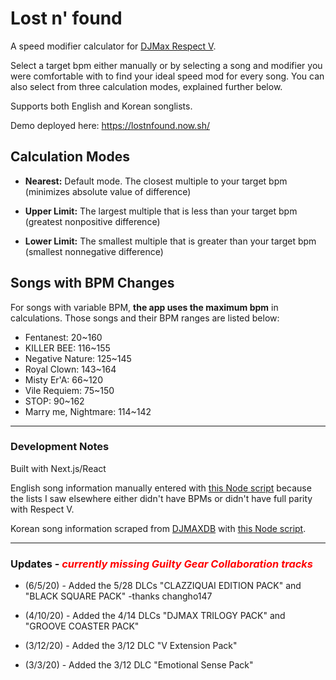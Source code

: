 # Lost n' found
A speed modifier calculator for [DJMax Respect V](https://store.steampowered.com/app/960170/DJMAX_RESPECT_V/). 

Select a target bpm either manually or by selecting a song and modifier you were comfortable with to find your ideal speed mod for every song. You can also select from three calculation modes, explained further below.

Supports both English and Korean songlists.  
  
Demo deployed here: https://lostnfound.now.sh/

## Calculation Modes
- <strong>Nearest:</strong> Default mode. The closest multiple to your target bpm  
(minimizes absolute value of difference)  

- <strong>Upper Limit:</strong> The largest multiple that is less than your target bpm  
(greatest nonpositive difference)  

- <strong>Lower Limit:</strong> The smallest multiple that is greater than your target bpm  
(smallest nonnegative difference)

## Songs with BPM Changes
For songs with variable BPM, __the app uses the maximum bpm__ in calculations. Those songs and their BPM ranges are listed below:
- Fentanest: 20~160
- KILLER BEE: 116~155
- Negative Nature: 125~145
- Royal Clown: 143~164
- Misty Er'A: 66~120
- Vile Requiem: 75~150
- STOP: 90~162
- Marry me, Nightmare: 114~142

---

### Development Notes
Built with Next.js/React  

English song information manually entered with [this Node script](https://github.com/smilevideo/lostnfound/blob/master/songs/inputSongsEN.js) because the lists I saw elsewhere either didn't have BPMs or didn't have full parity with Respect V.

Korean song information scraped from [DJMAXDB](https://djmaxdb.com/4B/) with [this Node script](https://github.com/smilevideo/lostnfound/blob/master/songs/scrapeSongsKR.js).  

--- 
### Updates - <span style="color:red"><em>currently missing Guilty Gear Collaboration tracks</em></span>

- (6/5/20) -  Added the 5/28 DLCs "CLAZZIQUAI EDITION PACK" and "BLACK SQUARE PACK" -thanks changho147

- (4/10/20) - Added the 4/14 DLCs "DJMAX TRILOGY PACK" and "GROOVE COASTER PACK"

- (3/12/20) - Added the 3/12 DLC "V Extension Pack"

- (3/3/20) - Added the 3/12 DLC "Emotional Sense Pack"

